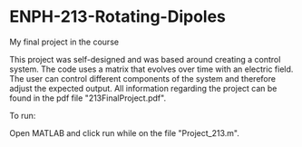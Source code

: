 # ENPH-213-Rotating-Dipoles
My final project in the course

This project was self-designed and was based around creating a control system. The code uses a matrix that evolves over time with an electric field. 
The user can control different components of the system and therefore adjust the expected output. 
All information regarding the project can be found in the pdf file "213FinalProject.pdf".

To run:

Open MATLAB and click run while on the file "Project_213.m". 